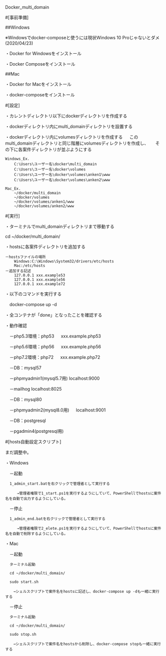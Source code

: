 Docker_multi_domain


#[事前準備]

##Windows

※Windowsでdocker-composeと使うには現状Windows 10 Proじゃないとダメ(2020/04/23)

・Docker for Windowsをインストール

・Docker Composeをインストール

##Mac

・Docker for Macをインストール

・docker-composeをインストール

#[設定]

・カレントディレクトリ以下にdockerディレクトリを作成する

・dockerディレクトリ内にmulti_domainディレクトリを設置する

・dockerディレクトリ内にvolumesディレクトリを作成する
　 このmulti_domainディレクトリと同じ階層にvolumesディレクトリを作成し、
　 その下に各案件ディレクトリが並ぶようにする

    Windows_Ex.
        C:\Users\ユーザー名\docker\multi_domain
        C:\Users\ユーザー名\docker\volumes
        C:\Users\ユーザー名\docker\volumes\anken1\www
        C:\Users\ユーザー名\docker\volumes\anken2\www

    Mac_Ex.
        ~/docker/multi_domain
        ~/docker/volumes
        ~/docker/volumes/anken1/www
        ~/docker/volumes/anken2/www


#[実行]

・ターミナルでmulti_domainディレクトリまで移動する

  cd ~/docker/multi_domain/

・hostsに各案件ディレクトリを追加する

    －hostsファイルの場所
        Windows:C:\Windows\System32/drivers/etc/hosts
        Mac:/etc/hosts
    －追加する記述
        127.0.0.1 xxx.example53
        127.0.0.1 xxx.example56
        127.0.0.1 xxx.example72

・以下のコマンドを実行する

　docker-compose up -d

・全コンテナが「done」となったことを確認する

・動作確認

　－php5.3環境：php53
　    xxx.example.php53
     
　－php5.6環境：php56
　    xxx.example.php56
     
　－php7.2環境：php72
　    xxx.example.php72
     
　－DB：mysql57
 
　－phpmyadmin1(mysql5.7用)
      localhost:9000
      
　－mailhog
      localhost:8025
      
　－DB：mysql80
 
　－phpmyadmin2(mysql8.0用)
　   localhost:9001
    
　－DB：postgresql
 
　－pgadmin4(postgresql用)

#[hosts自動設定スクリプト]

まだ調整中。

・Windows

　－起動
 
      1_admin_start.batを右クリックで管理者として実行する
      
      　　→管理者権限で1_start.ps1を実行するようにしていて、PowerShellでhostsに案件名を自動で出力するようにしている。
        
　－停止
 
      1_admin_end.batを右クリックで管理者として実行する
      
      　　→管理者権限で2_elete.ps1を実行するようにしていて、PowerShellでhostsに案件名を自動で削除するようにしている。
        
・Mac

　－起動
 
      ターミナル起動
      
      cd ~/docker/multi_domain/
      
      sudo start.sh
      
      　→シェルスクリプトで案件名をhostsに記述し、docker-compose up -dも一緒に実行する
       
　－停止
 
      ターミナル起動
      
      cd ~/docker/multi_domain/
      
      sudo stop.sh
      
      　→シェルスクリプトで案件名をhostsから削除し、docker-compose stopも一緒に実行する
